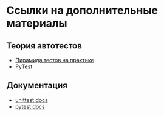 # Ссылки на дополнительные материалы

## Теория автотестов

+ [Пирамида тестов на практике](https://habr.com/ru/articles/358950/)
+ [PyTest](https://habr.com/ru/articles/269759/)

## Документация

+ [unittest docs](https://docs.python.org/3/library/unittest.html)
+ [pytest docs](https://docs.pytest.org/en/7.1.x/getting-started.html)
